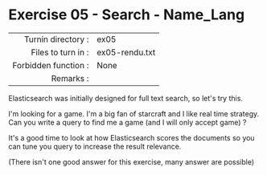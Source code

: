 # Exercise 05 - Search - Name_Lang

|                         |                    |
| -----------------------:| ------------------ |
|   Turnin directory :    |  ex05              |
|   Files to turn in :    |  ex05-rendu.txt    |
|   Forbidden function :  |  None              |
|   Remarks :             |                    |

Elasticsearch was initially designed for full text search, so let's try this.

I'm looking for a game. I'm a big fan of starcraft and I like real time strategy. Can you write a query to find me a game (and I will only accept game) ? 

It's a good time to look at how Elasticsearch scores the documents so you can tune you query to increase the result relevance.

(There isn't one good answer for this exercise, many answer are possible)

